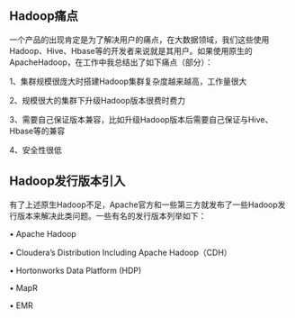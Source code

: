 ## Hadoop痛点
一个产品的出现肯定是为了解决用户的痛点，在大数据领域，我们这些使用Hadoop、Hive、Hbase等的开发者来说就是其用户。如果使用原生的ApacheHadoop，在工作中我总结出了如下痛点（部分）：

1、集群规模很庞大时搭建Hadoop集群复杂度越来越高，工作量很大

2、规模很大的集群下升级Hadoop版本很费时费力

3、需要自己保证版本兼容，比如升级Hadoop版本后需要自己保证与Hive、Hbase等的兼容

4、安全性很低

## Hadoop发行版本引入
有了上述原生Hadoop不足，Apache官方和一些第三方就发布了一些Hadoop发行版本来解决此类问题。一些有名的发行版本列举如下：

• Apache Hadoop

• Cloudera’s Distribution Including Apache Hadoop（CDH）

• Hortonworks Data Platform (HDP)

• MapR

• EMR